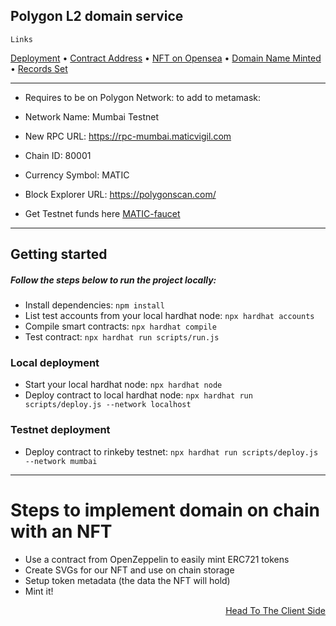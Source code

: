 ## Polygon L2 domain service

`Links`

[Deployment](https://polygon-l2-domain-service.vercel.app/) • [Contract Address](https://mumbai.polygonscan.com/address/0x343670BF183c30cFF7C793bBe84a73201ed22CD5) • [NFT on Opensea](https://testnets.opensea.io/collection/scooter-name-service) • [Domain Name Minted](https://mumbai.polygonscan.com/tx/0xc4ed71997342fe996aaebf824cb9bd8bfb6919f40f6f6c2a11d6d6acf0418946) • [Records Set](https://mumbai.polygonscan.com/tx/0x1b20149f843cae22095c2c2dbc2570b128b5212bbd7f64fde9041c73b7a084b4)

---

- Requires to be on Polygon Network: to add to metamask:
- Network Name: Mumbai Testnet
- New RPC URL: https://rpc-mumbai.maticvigil.com
- Chain ID: 80001
- Currency Symbol: MATIC
- Block Explorer URL: https://polygonscan.com/

- Get Testnet funds here [MATIC-faucet](https://faucet.polygon.technology/)

<hr />

## Getting started

##### Follow the steps below to run the project locally:

- Install dependencies: `npm install`
- List test accounts from your local hardhat node: `npx hardhat accounts`
- Compile smart contracts: `npx hardhat compile`
- Test contract: `npx hardhat run scripts/run.js`

### Local deployment

- Start your local hardhat node: `npx hardhat node`
- Deploy contract to local hardhat node: `npx hardhat run scripts/deploy.js --network localhost`

### Testnet deployment

- Deploy contract to rinkeby testnet: `npx hardhat run scripts/deploy.js --network mumbai`

<hr />

# Steps to implement domain on chain with an NFT

- Use a contract from OpenZeppelin to easily mint ERC721 tokens
- Create SVGs for our NFT and use on chain storage
- Setup token metadata (the data the NFT will hold)
- Mint it!

<p align='right'>
<a href="https://github.com/ScooterMcgavin21/polygonL2-domain-service/tree/main/client"> Head To The Client Side</a>  
</p>
